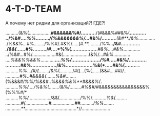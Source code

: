# 4-T-D-TEAM

А почему нет ридми для организаций?! ГДЕ?!

..........(&%(.................**#&&&&&&%#/..........**/(#&&&%##&%(**...........  
../%&#....*%%*.........*/(%&&&&&&&%/...*#&%/.........**.*(&#**./&%*.............  
./%&&%*...*#%*........*/%%#/*.*#&%/.....(#*.**......*.../%%**../&#*.............  
.(&&(......#%*........./#*.*...*%%(.................**.*#&%....#&%*.............  
../%&#*...*#%/..................#&(....................(&%/...*#&%*.............  
....*%&&%%&&%*...........**....*%%/.................../%#*.....#&%/*............  
..........#&%*................./&%*..................*%&(*.....#&%(.......**....  
..........*%%*...*(#/(*......../&%(........../#((*...*(%(......(&&#*....*##//*..  
...........#%*..*#&&&&(*.......*%&#*........(%&&&#*/%%/%&&#*..*%&&&%&%**#&&&%(*.  
..........*%%/..../%&%(*........(&%/.........*#%&#/*#&&&&&&&&&&&&&&&&%*.*(%%%#/*  
..........*%%/.................*/&&(................/%%/...........*%&(.........  
............#(..................*#*..................*##*........../%%*..*......  
............**...................*.....................*//......................  
